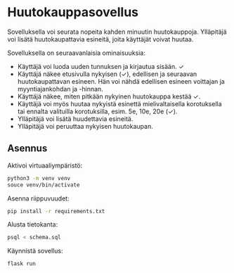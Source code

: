 # Huutokauppasovellus
Sovelluksella voi seurata nopeita kahden minuutin huutokauppoja. Ylläpitäjä voi lisätä huutokaupattavia esineitä, joita käyttäjät voivat huutaa.

Sovelluksella on seuraavanlaisia ominaisuuksia:
* Käyttäjä voi luoda uuden tunnuksen ja kirjautua sisään. ✓
* Käyttäjä näkee etusivulla nykyisen (✓), edellisen ja seuraavan huutokaupattavan esineen. Hän voi nähdä edellisen esineen voittajan ja myyntiajankohdan ja -hinnan.
* Käyttäjä näkee, miten pitkään nykyinen huutokauppa kestää ✓.
* Käyttäjä voi myös huutaa nykyistä esinettä mielivaltaisella korotuksella tai ennalta valituilla korotuksilla, esim. 5e, 10e, 20e (✓).
* Ylläpitäjä voi lisätä huudettavia esineitä.
* Ylläpitäjä voi peruuttaa nykyisen huutokaupan.

## Asennus
Aktivoi virtuaaliympäristö:
```bash
python3 -m venv venv
souce venv/bin/activate
```

Asenna riippuvuudet:
```bash
pip install -r requirements.txt
```

Alusta tietokanta:
```bash
psql < schema.sql
```

Käynnistä sovellus:
```bash
flask run
```
